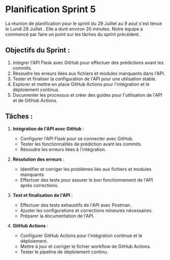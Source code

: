# Planification Sprint 5

La réunion de planification pour le sprint du 29 Juillet au 9 aout s'est tenue le Lundi 29 Juillet . Elle a duré environ 20 minutes. Notre équipe a commencé par faire un point sur les tâches du sprint précédent.

## Objectifs du Sprint :
1. Intégrer l'API Flask avec GitHub pour effectuer des prédictions avant les commits.
2. Résoudre les erreurs liées aux fichiers et modules manquants dans l'API.
3. Tester et finaliser la configuration de l'API pour une utilisation stable.
4. Explorer et mettre en place GitHub Actions pour l'intégration et le déploiement continus.
5. Documenter les processus et créer des guides pour l'utilisation de l'API et de GitHub Actions.

## Tâches :
1. **Intégration de l'API avec GitHub** :
   - Configurer l'API Flask pour se connecter avec GitHub.
   - Tester les fonctionnalités de prédiction avant les commits.
   - Résoudre les erreurs liées à l'intégration.

2. **Résolution des erreurs** :
   - Identifier et corriger les problèmes liés aux fichiers et modules manquants.
   - Effectuer des tests pour assurer le bon fonctionnement de l'API après corrections.

3. **Test et finalisation de l'API** :
   - Effectuer des tests exhaustifs de l'API avec Postman.
   - Ajuster les configurations et corrections mineures nécessaires.
   - Préparer la documentation de l'API.

4. **GitHub Actions** :
   - Configurer GitHub Actions pour l'intégration continue et le déploiement.
   - Mettre à jour et corriger le fichier workflow de GitHub Actions.
   - Tester le pipeline de déploiement continu.

